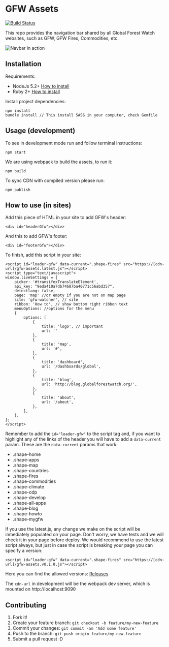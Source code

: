# GFW Assets

[![Build Status](https://travis-ci.org/Vizzuality/gfw-assets.svg?branch=master)](https://travis-ci.org/Vizzuality/gfw-assets)

This repo provides the navigation bar shared by all Global Forest Watch
websites, such as GFW, GFW Fires, Commodities, etc.

![Navbar in action](src/images/preview.png?raw=true)

## Installation

Requirements:

* NodeJs 5.2+ [How to install](https://nodejs.org/download/)
* Ruby 2+ [How to install](https://gorails.com/setup/osx/10.10-yosemite)

Install project dependencies:

	npm install
	bundle install // This install SASS in your computer, check Gemfile

## Usage (development)

To see in development mode run and follow terminal instructions:

	npm start

We are using webpack to build the assets, to run it:

	npm build

To sync CDN with compiled version please run:

	npm publish

## How to use (in sites)

Add this piece of HTML in your site to add GFW's header:

	<div id="headerGfw"></div>

And this to add GFW's footer:

	<div id="footerGfw"></div>

To finish, add this script in your site:

	<script id="loader-gfw" data-current=".shape-fires" src="https://[cdn-url]/gfw-assets.latest.js"></script>
	<script type="text/javascript">
	window.liveSettings = {
		picker: '#transifexTranslateElement',
		api_key: "9eda410a7db74687ba40771c56abd357",
		detectlang: false,
		page: 'map' //or empty if you are not on map page
		site: 'gfw-watcher', // site
		ribbon: 'How to', // show bottom right ribbon text
		menuOptions: //options for the menu
		{
			options: [
				{
					title: 'logo', // important
					url: ''
				},
				{
					title: 'map',
					url: '#',
				},
				{
					title: 'dashboard',
					url: '/dashboards/global',
				},
				{
					title: 'blog',
					url: 'http://blog.globalforestwatch.org/',
				},
				{
					title: 'about',
					url: '/about',
				},
			],
		},
	};
	</script>

Remember to add the `id="loader-gfw"` to the script tag and, if you want to highlight any of the links of the header you will have to add a `data-current` param.
These are the `data-current` params that work:

- .shape-home
- .shape-apps
- .shape-map
- .shape-countries
- .shape-fires
- .shape-commodities
- .shape-climate
- .shape-odp
- .shape-develop
- .shape-all-apps
- .shape-blog
- .shape-howto
- .shape-mygfw

If you use the latest.js, any change we make on the script will be inmediately populated on your page. Don't worry, we have tests and we will check it in your page before deploy. We would recommend to use the latest script always, but just in case the script is breaking your page you can specify a version:

	<script id="loader-gfw" data-current=".shape-fires" src="https://[cdn-url]/gfw-assets.v0.1.0.js"></script>

Here you can find the allowed versions: [Releases](https://github.com/Vizzuality/gfw-assets/releases)


The `cdn-url` in development will be the webpack dev server, which is
mounted on http://localhost:9090

## Contributing

1. Fork it!
2. Create your feature branch: `git checkout -b feature/my-new-feature`
3. Commit your changes: `git commit -am 'Add some feature'`
4. Push to the branch: `git push origin feature/my-new-feature`
5. Submit a pull request :D
